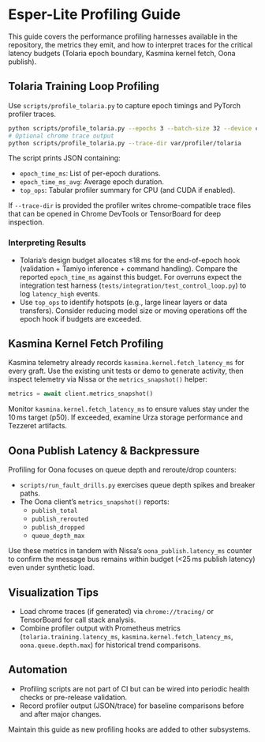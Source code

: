 # Esper-Lite Profiling Guide

This guide covers the performance profiling harnesses available in the
repository, the metrics they emit, and how to interpret traces for the
critical latency budgets (Tolaria epoch boundary, Kasmina kernel fetch, Oona
publish).

## Tolaria Training Loop Profiling

Use `scripts/profile_tolaria.py` to capture epoch timings and PyTorch profiler
traces.

```bash
python scripts/profile_tolaria.py --epochs 3 --batch-size 32 --device cpu
# Optional chrome trace output
python scripts/profile_tolaria.py --trace-dir var/profiler/tolaria
```

The script prints JSON containing:

- `epoch_time_ms`: List of per-epoch durations.
- `epoch_time_ms_avg`: Average epoch duration.
- `top_ops`: Tabular profiler summary for CPU (and CUDA if enabled).

If `--trace-dir` is provided the profiler writes chrome-compatible trace files
that can be opened in Chrome DevTools or TensorBoard for deep inspection.

### Interpreting Results

- Tolaria’s design budget allocates ≤18 ms for the end-of-epoch hook
  (validation + Tamiyo inference + command handling). Compare the reported
  `epoch_time_ms` against this budget. For overruns expect the integration test
  harness (`tests/integration/test_control_loop.py`) to log `latency_high` events.
- Use `top_ops` to identify hotspots (e.g., large linear layers or data
  transfers). Consider reducing model size or moving operations off the epoch
  hook if budgets are exceeded.

## Kasmina Kernel Fetch Profiling

Kasmina telemetry already records `kasmina.kernel.fetch_latency_ms` for every
graft. Use the existing unit tests or demo to generate activity, then inspect
telemetry via Nissa or the `metrics_snapshot()` helper:

```python
metrics = await client.metrics_snapshot()
```

Monitor `kasmina.kernel.fetch_latency_ms` to ensure values stay under the 10 ms
target (p50). If exceeded, examine Urza storage performance and Tezzeret
artifacts.

## Oona Publish Latency & Backpressure

Profiling for Oona focuses on queue depth and reroute/drop counters:

- `scripts/run_fault_drills.py` exercises queue depth spikes and breaker paths.
- The Oona client’s `metrics_snapshot()` reports:
  - `publish_total`
  - `publish_rerouted`
  - `publish_dropped`
  - `queue_depth_max`

Use these metrics in tandem with Nissa’s `oona_publish.latency_ms` counter to
confirm the message bus remains within budget (<25 ms publish latency) even
under synthetic load.

## Visualization Tips

- Load chrome traces (if generated) via `chrome://tracing/` or TensorBoard for
  call stack analysis.
- Combine profiler output with Prometheus metrics (`tolaria.training.latency_ms`,
  `kasmina.kernel.fetch_latency_ms`, `oona.queue.depth.max`) for historical
  trend comparisons.

## Automation

- Profiling scripts are not part of CI but can be wired into periodic health
  checks or pre-release validation.
- Record profiler output (JSON/trace) for baseline comparisons before and after
  major changes.

Maintain this guide as new profiling hooks are added to other subsystems.

